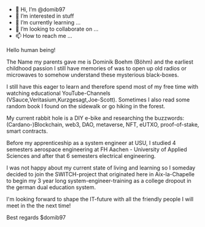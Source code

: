- 👋 Hi, I’m @domib97
- 👀 I’m interested in stuff
- 🌱 I’m currently learning ...
- 💞️ I’m looking to collaborate on ...
- 📫 How to reach me ...

Hello human being!

The Name my parents gave me is Dominik Boehm (Böhm)
and the earliest childhood passion I still have memories of was to open up old radios or microwaves to somehow understand these mysterious black-boxes. 

I still have this eager to learn and therefore spend most of my free time with watching educational YouTube-Channels (VSauce,Veritasium,Kurzgesagt,Joe-Scott). 
Sometimes I also read some random book I found on the sidewalk or go hiking in the forest. 

My current rabbit hole is a DIY e-bike and researching the buzzwords: (Cardano-)Blockchain,
web3, DAO, metaverse, NFT, eUTXO, proof-of-stake, smart contracts.

Before  my apprenticeship as a system engineer at USU, I studied 4 semesters aerospace engineering at
FH Aachen - University of Applied Sciences and after that 6 semesters electrical engineering. 

I was not happy about my current state of living and learning so I someday decided to join the SWITCH-project that originated here in Aix-la-Chapelle to begin my 3 year long system-engineer-training as a college dropout in the german dual education system.

I'm looking forward to shape the IT-future with all the friendly people I will meet in the the next time!


Best regards
$domib97

<!---
domib97/domib97 is a ✨ special ✨ repository because its `README.md` (this file) appears on your GitHub profile.
You can click the Preview link to take a look at your changes.
--->
